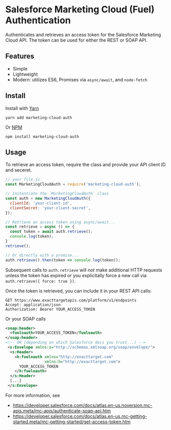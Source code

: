 # Salesforce Marketing Cloud (Fuel) Authentication

Authenticates and retrieves an access token for the Salesforce Marketing Cloud API. The token can be used for either the REST or SOAP API.

## Features
- Simple
- Lightweight
- Modern: utilizes ES6, Promises via `async/await`, and `node-fetch`

## Install
Install with [Yarn](https://yarnpkg.com)
```
yarn add marketing-cloud-auth
```
Or [NPM](https://npmjs.com)
```
npm install marketing-cloud-auth
```

## Usage
To retrieve an access token, require the class and provide your API client ID and seceret.
```js
// your-file.js
const MarketingCloudAuth = require('marketing-cloud-auth');

// Instantiate the `MarketingCloudAuth` class
const auth = new MarketingCloudAuth({
  clientId: 'your-client-id',
  clientSecret: 'your-client-secret',
});

// Retrieve an access token using async/await...
const retrieve = async () => {
  const token = await auth.retrieve();
  console.log(token);
}
retrieve();

// Or directly with a promise...
auth.retrieve().then(token => console.log(token));
```

Subsequent calls to `auth.retrieve` will _not_ make additional HTTP requests unless the token has expired or you explicitally force a new call via `auth.retrieve({ force: true })`.

Once the token is retrieved, you can include it in your REST API calls:
```http
GET https://www.exacttargetapis.com/platform/v1/endpoints
Accept: application/json
Authorization: Bearer YOUR_ACCESS_TOKEN
```
Or your SOAP calls
```xml
<soap:header>
  <fueloauth>YOUR_ACCESS_TOKEN</fueloauth>
</soap:header>
<!-- OR (depending on which Salesforce docs you trust...) -->
 <s:Envelope xmlns:s="http://schemas.xmlsoap.org/soap/envelope/">
  <s:Header>
    <h:fueloauth xmlns="http://exacttarget.com"
                 xmlns:h="http://exacttarget.com">
      YOUR_ACCESS_TOKEN
    </h:fueloauth>
  </s:Header>
  [...]
 </s:Envelope>
```
For more information, see
- https://developer.salesforce.com/docs/atlas.en-us.noversion.mc-apis.meta/mc-apis/authenticate-soap-api.htm
- https://developer.salesforce.com/docs/atlas.en-us.mc-getting-started.meta/mc-getting-started/get-access-token.htm
